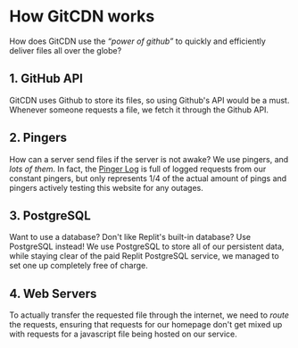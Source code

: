 # How GitCDN works

How does GitCDN use the *“power of github”* to quickly and efficiently deliver files all over the globe?

## 1. GitHub API
GitCDN uses Github to store its files, so using Github's API would be a must. Whenever someone requests a file, we fetch it through the Github API.

## 2. Pingers
How can a server send files if the server is not awake? We use pingers, and *lots of them*. In fact, the [Pinger Log](other/pinger.log) is full of logged requests from our constant pingers, but only represents 1/4 of the actual amount of pings and pingers actively testing this website for any outages.

## 3. PostgreSQL
Want to use a database? Don't like Replit's built-in database? Use PostgreSQL instead! We use PostgreSQL to store all of our persistent data, while staying clear of the paid Replit PostgreSQL service, we managed to set one up completely free of charge.

## 4. Web Servers
To actually transfer the requested file through the internet, we need to *route* the requests, ensuring that requests for our homepage don't get mixed up with requests for a javascript file being hosted on our service.
